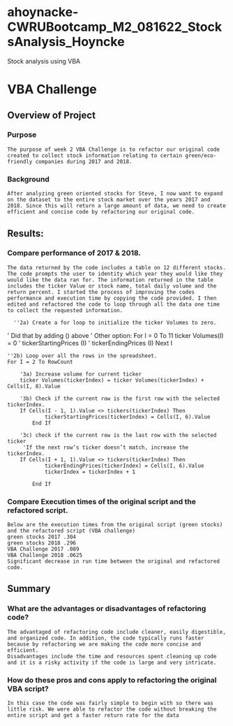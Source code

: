 # ahoynacke-CWRUBootcamp_M2_081622_StocksAnalysis_Hoyncke
Stock analysis using VBA 


# VBA Challenge 

## Overview of Project

### Purpose 
    The purpose of week 2 VBA Challenge is to refactor our original code created to collect stock information relating to certain green/eco-friendly companies during 2017 and 2018. 

### Background
    After analyzing green oriented stocks for Steve, I now want to expand on the dataset to the entire stock market over the years 2017 and 2018. Since this will return a large amount of data, we need to create efficient and concise code by refactoring our original code.
    
## Results: 

### Compare performance of 2017 & 2018. 
    The data returned by the code includes a table on 12 different stocks. The code prompts the user to identity which year they would like they would like the data ran for. The information returned in the table includes the ticker Value or stock name, total daily volume and the return percent. I started the process of improving the codes performance and execution time by copying the code provided. I then edited and refactored the code to loop through all the data one time to collect the requested information. 

      ''2a) Create a for loop to initialize the ticker Volumes to zero.
'    Did that by adding () above
'    Other option:
       For I = 0 To 11
       ticker Volumes(I) = 0
'       tickerStartingPrices (I)
'       tickerEndingPrices (I)
           Next I

    ''2b) Loop over all the rows in the spreadsheet.
    For I = 2 To RowCount

        '3a) Increase volume for current ticker
        ticker Volumes(tickerIndex) = ticker Volumes(tickerIndex) + Cells(I, 8).Value
        
        '3b) Check if the current row is the first row with the selected tickerIndex.
        If Cells(I - 1, 1).Value <> tickers(tickerIndex) Then
                tickerStartingPrices(tickerIndex) = Cells(I, 6).Value
            End If
        
        '3c) check if the current row is the last row with the selected ticker
         'If the next row’s ticker doesn’t match, increase the tickerIndex.
        If Cells(I + 1, 1).Value <> tickers(tickerIndex) Then
                tickerEndingPrices(tickerIndex) = Cells(I, 6).Value
                tickerIndex = tickerIndex + 1
            
            End If
    

### Compare Execution times of the original script and the refactored script.
    Below are the execution times from the original script (green stocks) and the refactored script (VBA challenge)
    green stocks 2017 .304
    green stocks 2018 .296
    VBA Challenge 2017 .089
    VBA Challenge 2018 .0625
    Significant decrease in run time between the original and refactored code. 
## Summary 

### What are the advantages or disadvantages of refactoring code?
    The advantaged of refactoring code include cleaner, easily digestible, and organized code. In addition, the code typically runs faster because by refactoring we are making the code more concise and efficient. 
    Disadvantages include the time and resources spent cleaning up code and it is a risky activity if the code is large and very intricate. 

### How do these pros and cons apply to refactoring the original VBA script?
    In this case the code was fairly simple to begin with so there was little risk. We were able to refactor the code without breaking the entire script and get a faster return rate for the data 
